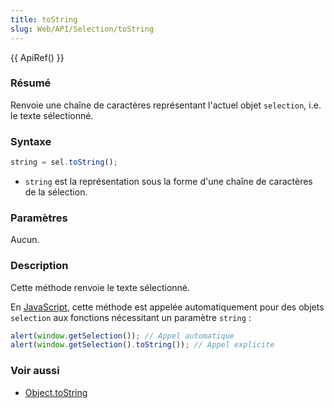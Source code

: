 ```yaml
---
title: toString
slug: Web/API/Selection/toString
---
```


{{ ApiRef() }}

### Résumé

Renvoie une chaîne de caractères représentant l'actuel objet `selection`, i.e. le texte sélectionné.

### Syntaxe

```js
string = sel.toString();
```

- `string` est la représentation sous la forme d'une chaîne de caractères de la sélection.

### Paramètres

Aucun.

### Description

Cette méthode renvoie le texte sélectionné.

En [JavaScript](/fr/JavaScript), cette méthode est appelée automatiquement pour des objets `selection` aux fonctions nécessitant un paramètre `string`&nbsp;:

```js
alert(window.getSelection()); // Appel automatique
alert(window.getSelection().toString()); // Appel explicite
```

### Voir aussi

- [Object.toString](/fr/Référence_de_JavaScript_1.5_Core/Objets_globaux/Object/toString)
